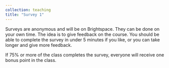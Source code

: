 ```yaml
---
collection: teaching
title: "Survey 1"
---
```


Surveys are anonymous and will be on Brightspace. They can be done on your own time. The idea is to
give feedback on the course. You should be able to complete the survey in under
5 minutes if you like, or you can take longer and give more feedback.

If 75% or more of the class completes the survey, everyone will receive one
bonus point in the class.
